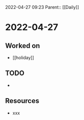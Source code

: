 2022-04-27 09:23
Parent:: [[Daily]]

# 2022-04-27

## Worked on

- [[holiday]]

## TODO

- 

## Resources

- xxx
